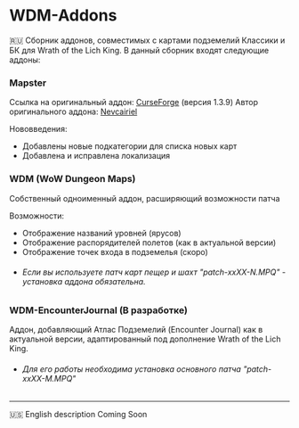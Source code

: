# WDM-Addons
:ru: Сборник аддонов, совместимых с картами подземелий Классики и БК для Wrath of the Lich King.
В данный сборник входят следующие аддоны:

### Mapster
Ссылка на оригинальный аддон: [CurseForge](https://www.curseforge.com/wow/addons/mapster/files/436697 "CurseForge") (версия 1.3.9)
Автор оригинального аддона: [Nevcairiel](https://github.com/Nevcairiel "Nevcairiel")

Нововведения:
- Добавлены новые подкатегории для списка новых карт
- Добавлена и исправлена локализация

### WDM (WoW Dungeon Maps)
Собственный одноименный аддон, расширяющий возможности патча

Возможности:
- Отображение названий уровней (ярусов)
- Отображение распорядителей полетов (как в актуальной версии)
- Отображение точек входа в подземелья (скоро)
- ###### Если вы используете патч карт пещер и шахт "patch-xxXX-N.MPQ" - установка аддона обязательна.

### WDM-EncounterJournal (В разработке)
Аддон, добавляющий Атлас Подземелий (Encounter Journal) как в актуальной версии, адаптированный под дополнение Wrath of the Lich King. 
- ###### Для его работы необходима установка основного патча "patch-xxXX-M.MPQ"

------------

:us: English description Coming Soon
